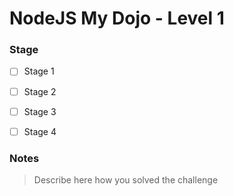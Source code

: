 # NodeJS My Dojo - Level 1

### Stage
- [ ] Stage 1
- [ ] Stage 2
- [ ] Stage 3
- [ ] Stage 4


### Notes

> Describe here how you solved the challenge
  
  

